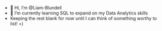 - 👋 Hi, I’m @Liam-Blundell
- 🌱 I’m currently learning SQL to expand on my Data Analytics skills
-  Keeping the rest blank for now until I can think of something worthy to list! =)

<!---
Liam-Blundell/Liam-Blundell is a ✨ special ✨ repository because its `README.md` (this file) appears on your GitHub profile.
You can click the Preview link to take a look at your changes.
--->
